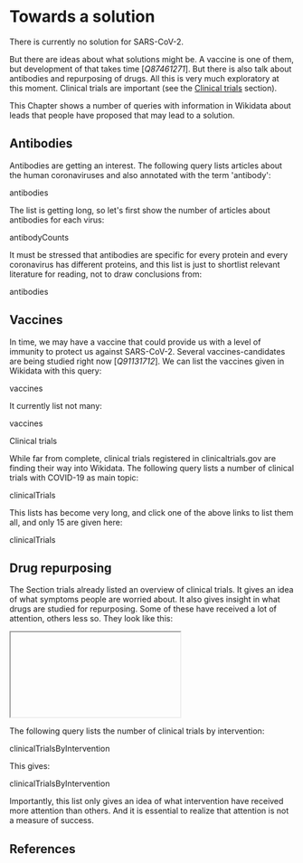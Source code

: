 # Towards a solution

There is currently no solution for SARS-CoV-2.

But there are ideas about what solutions might be. A vaccine is one of them, but
development of that takes time [<cite>Q87461271</cite>]. But there is also talk about
antibodies and repurposing of drugs. All this is very much exploratory at this
moment. Clinical trials are important (see the [Clinical trials](https://egonw.github.io/SARS-CoV-2-Queries/covid.html#clinical-trials) section).

This Chapter shows a number of queries with information in Wikidata about
leads that people have proposed that may lead to a solution.

## Antibodies

Antibodies are getting an interest. The following query lists articles about
the human coronaviruses and also annotated with the term '<topic>antibody</topic>':

<sparql>antibodies</sparql>

The list is getting long, so let's first show the number of articles about
antibodies for each virus:

<out>antibodyCounts</out>

It must be stressed that antibodies are specific for every protein and every
coronavirus has different proteins, and this list is just to shortlist relevant
literature for reading, not to draw conclusions from:

<out limit="15">antibodies</out>

## Vaccines

In time, we may have a vaccine that could provide us with a level of immunity
to protect us against SARS-CoV-2. Several vaccines-candidates are being
studied right now [<cite>Q91131712</cite>].
We can list the vaccines given in Wikidata with this query:

<sparql>vaccines</sparql>

It currently list not many:

<out limit="15">vaccines</out>

<section level="##" label="trials">Clinical trials</section>

While far from complete, <topic>clinical trials</topic> registered in <topic>clinicaltrials.gov</topic> are finding their way
into Wikidata. The following query lists a number of clinical trials with COVID-19
as main topic:

<sparql>clinicalTrials</sparql>

This lists has become very long, and click one of the above links
to list them all, and only 15 are given here:

<out limit="15">clinicalTrials</out>

## Drug repurposing

The Section <xref>trials</xref> already listed an overview of clinical trials.
It gives an idea of what symptoms people are worried about. It also gives
insight in what <topic>drugs</topic> are studied for <topic>repurposing</topic>.
Some of these have received a lot of attention, others less so. They look like
this:

<iframe>interventionStructures</iframe>

The following query lists the number of clinical trials by <topic>intervention</topic>:

<sparql>clinicalTrialsByIntervention</sparql>

This gives:

<out limit="15">clinicalTrialsByIntervention</out>

Importantly, this list only gives an idea of what intervention have received more
attention than others. And it is essential to realize that attention is not a measure
of success.

## References

<references/>

